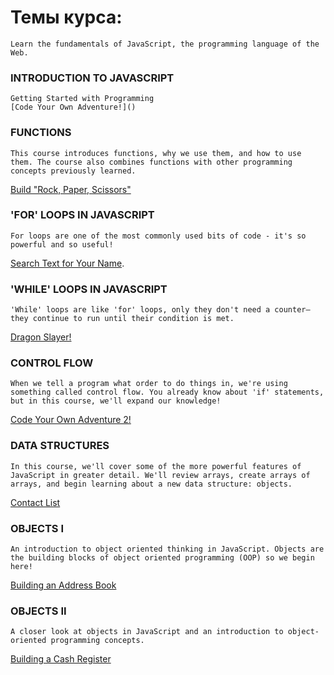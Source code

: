 # Темы курса:
```
Learn the fundamentals of JavaScript, the programming language of the Web.

```


### INTRODUCTION TO JAVASCRIPT
```
Getting Started with Programming
[Code Your Own Adventure!]()
```


### FUNCTIONS
```
This course introduces functions, why we use them, and how to use them. The course also combines functions with other programming concepts previously learned. 
```
[Build "Rock, Paper, Scissors"]()


### 'FOR' LOOPS IN JAVASCRIPT
```
For loops are one of the most commonly used bits of code - it's so powerful and so useful!
```
[Search Text for Your Name]().


### 'WHILE' LOOPS IN JAVASCRIPT
```
'While' loops are like 'for' loops, only they don't need a counter—they continue to run until their condition is met.
```
[Dragon Slayer!]()


### CONTROL FLOW
```
When we tell a program what order to do things in, we're using something called control flow. You already know about 'if' statements, but in this course, we'll expand our knowledge!
```
[Code Your Own Adventure 2!]()


### DATA STRUCTURES
```
In this course, we'll cover some of the more powerful features of JavaScript in greater detail. We'll review arrays, create arrays of arrays, and begin learning about a new data structure: objects.
```
[Contact List]()


### OBJECTS I
```
An introduction to object oriented thinking in JavaScript. Objects are the building blocks of object oriented programming (OOP) so we begin here!
```
[Building an Address Book]()


### OBJECTS II
```
A closer look at objects in JavaScript and an introduction to object-oriented programming concepts.
```
[Building a Cash Register]()
